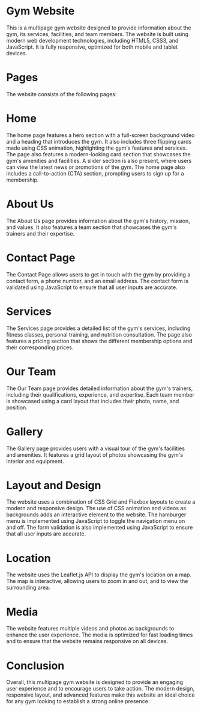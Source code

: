 
 
# Gym Website

This is a multipage gym website designed to provide information about the gym, its services, facilities, and team members. The website is built using modern web development technologies, including HTML5, CSS3, and JavaScript. It is fully responsive, optimized for both mobile and tablet devices.

# Pages

The website consists of the following pages:

# Home

The home page features a hero section with a full-screen background video and a heading that introduces the gym. It also includes three flipping cards made using CSS animation, highlighting the gym's features and services. The page also features a modern-looking card section that showcases the gym's amenities and facilities. A slider section is also present, where users can view the latest news or promotions of the gym. The home page also includes a call-to-action (CTA) section, prompting users to sign up for a membership.

# About Us
The About Us page provides information about the gym's history, mission, and values. It also features a team section that showcases the gym's trainers and their expertise.

# Contact Page
The Contact Page allows users to get in touch with the gym by providing a contact form, a phone number, and an email address. The contact form is validated using JavaScript to ensure that all user inputs are accurate.

# Services
The Services page provides a detailed list of the gym's services, including fitness classes, personal training, and nutrition consultation. The page also features a pricing section that shows the different membership options and their corresponding prices.

# Our Team
The Our Team page provides detailed information about the gym's trainers, including their qualifications, experience, and expertise. Each team member is showcased using a card layout that includes their photo, name, and position.

# Gallery
The Gallery page provides users with a visual tour of the gym's facilities and amenities. It features a grid layout of photos showcasing the gym's interior and equipment.

# Layout and Design
The website uses a combination of CSS Grid and Flexbox layouts to create a modern and responsive design. The use of CSS animation and videos as backgrounds adds an interactive element to the website. The hamburger menu is implemented using JavaScript to toggle the navigation menu on and off. The form validation is also implemented using JavaScript to ensure that all user inputs are accurate.

# Location
The website uses the Leaflet.js API to display the gym's location on a map. The map is interactive, allowing users to zoom in and out, and to view the surrounding area.

# Media
The website features multiple videos and photos as backgrounds to enhance the user experience. The media is optimized for fast loading times and to ensure that the website remains responsive on all devices.

# Conclusion
Overall, this multipage gym website is designed to provide an engaging user experience and to encourage users to take action. The modern design, responsive layout, and advanced features make this website an ideal choice for any gym looking to establish a strong online presence.
